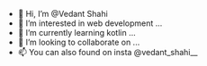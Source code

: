 - 👋 Hi, I’m @Vedant Shahi
- 👀 I’m interested in web development ...
- 🌱 I’m currently learning kotlin ...
- 💞️ I’m looking to collaborate on ...
- 📫 You can  also found on insta @vedant_shahi__

<!---
Vedant548/Vedant548 is a ✨ special ✨ repository because its `README.md` (this file) appears on your GitHub profile.
You can click the Preview link to take a look at your changes.
--->
